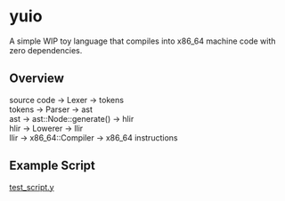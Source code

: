 # yuio

A simple WIP toy language that compiles into x86_64 machine code with zero
dependencies.

## Overview

source code -> Lexer -> tokens\
tokens -> Parser -> ast\
ast -> ast::Node::generate() -> hlir\
hlir -> Lowerer -> llir\
llir -> x86_64::Compiler -> x86_64 instructions

## Example Script
[test_script.y](https://github.com/ohogb/yuio/blob/master/test_script.y)

